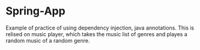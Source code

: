 # Spring-App
Example of practice of using dependency injection, java annotations.
This is relised on music player, which takes the music list of genres and playes a random music of a random genre.
